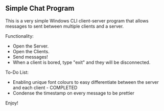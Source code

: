 Simple Chat Program
-------------------

This is a very simple Windows CLI client-server program that allows messages to sent between multiple clients and a server.

Functionality:
- Open the Server.
- Open the Clients.
- Send messages!
- When a client is bored, type "exit" and they will be disconnected.

To-Do List:

- Enabling unique font colours to easy differentiate between the server and each client - COMPLETED
- Condense the timestamp on every message to be prettier

Enjoy!
